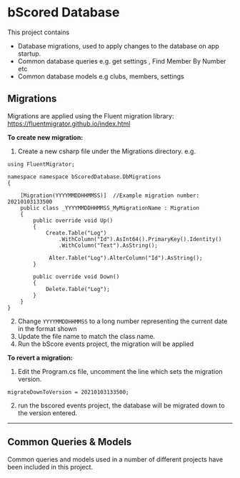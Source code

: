﻿
# bScored Database

This project contains 
* Database migrations, used to apply changes to the database on app startup.
* Common database queries e.g. get settings , Find Member By Number  etc
* Common database models e.g clubs, members, settings

## Migrations

Migrations are applied using the Fluent migration library: https://fluentmigrator.github.io/index.html

**To create new migration:**
1. Create a new csharp file under the Migrations directory. e.g.
```
using FluentMigrator;

namespace namespace bScoredDatabase.DbMigrations
{    
               
    [Migration(YYYYMMDDHHMMSS)]  //Example migration number: 20210103133500
    public class _YYYYMMDDHHMMSS_MyMigrationName : Migration
    {
        public override void Up()
        {
            Create.Table("Log")
                .WithColumn("Id").AsInt64().PrimaryKey().Identity()
                .WithColumn("Text").AsString();

             Alter.Table("Log").AlterColumn("Id").AsString();
        }

        public override void Down()
        {
            Delete.Table("Log");
        }
    }
}
```
2. Change `YYYYMMDDHHMMSS` to a long number representing the current date in the format shown
3. Update the file name to match the class name.
4. Run the bScore events project, the migration will be applied

**To revert a migration:**
1. Edit the Program.cs file, uncomment the line which sets the migration version.
```
migrateDownToVersion = 20210103133500;
```
2. run the bscored events project, the database will be migrated down to the version entered.


---

## Common Queries & Models

Common queries and models used in a number of different projects have been included in this project.